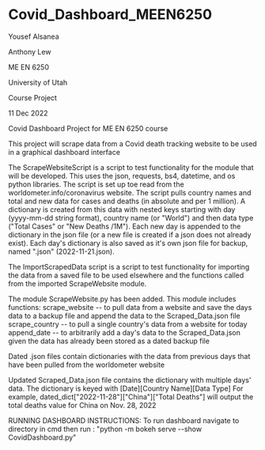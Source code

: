# Covid_Dashboard_MEEN6250

Yousef Alsanea

Anthony Lew

ME EN 6250

University of Utah

Course Project

11 Dec 2022


Covid Dashboard Project for ME EN 6250 course

This project will scrape data from a Covid death tracking website to be used in a graphical dashboard interface


The ScrapeWebsiteScript is a script to test functionality for the module that will be developed. 
This uses the json, requests, bs4, datetime, and os python libraries.
The script is set up toe read from the worldometer.info/coronavirus website.
The script pulls country names and total and new data for cases and deaths (in absolute and per 1 million).
A dictionary is created from this data with nested keys starting with day (yyyy-mm-dd string format), country name (or "World") and then data type ("Total Cases" or "New Deaths /1M"). 
Each new day is appended to the dictionary in the json file (or a new file is created if a json does not already exist).
Each day's dictionary is also saved as it's own json file for backup, named "<date>.json" (2022-11-21.json).
 
The ImportScrapedData script is a script to test functionality for importing the data from a saved file to be used elsewhere and the functions called from the imported ScrapeWebsite module.

The module ScrapeWebsite.py has been added.
This module includes functions:
scrape_website -- to pull data from a website and save the days data to a backup file and append the data to the Scraped_Data.json file
scrape_country -- to pull a single country's data from a website for today
append_date -- to arbitrarily add a day's data to the Scraped_Data.json given the data has already been stored as a dated backup file
  
Dated .json files contain dictionaries with the data from previous days that have been pulled from the worldometer website
  
Updated Scraped_Data.json file contains the dictionary with multiple days' data.
The dictionary is keyed with [Date][Country Name][Data Type]
For example, dated_dict["2022-11-28"]["China"]["Total Deaths"] will output the total deaths value for China on Nov. 28, 2022


RUNNING DASHBOARD INSTRUCTIONS:
To run dashboard navigate to directory in cmd then run : "python -m bokeh serve --show CovidDashboard.py"


